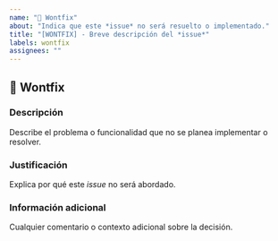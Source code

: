 ```yaml
---
name: "🚫 Wontfix"
about: "Indica que este *issue* no será resuelto o implementado."
title: "[WONTFIX] - Breve descripción del *issue*"
labels: wontfix
assignees: ""
---
```


## 🚫 Wontfix

### Descripción
Describe el problema o funcionalidad que no se planea implementar o resolver.

### Justificación
Explica por qué este *issue* no será abordado.

### Información adicional
Cualquier comentario o contexto adicional sobre la decisión.
